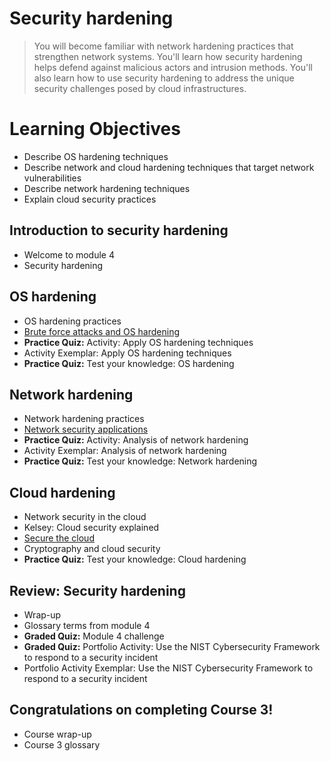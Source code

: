 # Security hardening
> You will become familiar with network hardening practices that strengthen network systems. You'll learn how security hardening helps defend against malicious actors and intrusion methods. You'll also learn how to use security hardening to address the unique security challenges posed by cloud infrastructures.
# Learning Objectives
- Describe OS hardening techniques
- Describe network and cloud hardening techniques that target network vulnerabilities
- Describe network hardening techniques
- Explain cloud security practices
## Introduction to security hardening
- Welcome to module 4
- Security hardening
## OS hardening
- OS hardening practices
- [Brute force attacks and OS hardening](https://github.com/KailaniBailey/Google-Cybersecurity-Professional-Certificate/tree/main/Course%203:%20Connect%20and%20Protect:%20Networks%20and%20Network%20Security/Week%204:%20Security%20hardening/Brute%20force%20attacks%20and%20OS%20hardening)
- **Practice Quiz:** Activity: Apply OS hardening techniques
- Activity Exemplar: Apply OS hardening techniques
- **Practice Quiz:** Test your knowledge: OS hardening
## Network hardening
- Network hardening practices
- [Network security applications](https://github.com/KailaniBailey/Google-Cybersecurity-Professional-Certificate/tree/main/Course%203:%20Connect%20and%20Protect:%20Networks%20and%20Network%20Security/Week%204:%20Security%20hardening/Network%20security%20applications)
- **Practice Quiz:** Activity: Analysis of network hardening
- Activity Exemplar: Analysis of network hardening
- **Practice Quiz:** Test your knowledge: Network hardening
## Cloud hardening
- Network security in the cloud
- Kelsey: Cloud security explained
- [Secure the cloud](https://github.com/KailaniBailey/Google-Cybersecurity-Professional-Certificate/tree/main/Course%203:%20Connect%20and%20Protect:%20Networks%20and%20Network%20Security/Week%204:%20Security%20hardening/Secure%20the%20cloud)
- Cryptography and cloud security
- **Practice Quiz:** Test your knowledge: Cloud hardening
## Review: Security hardening
- Wrap-up
- Glossary terms from module 4
- **Graded Quiz:** Module 4 challenge
- **Graded Quiz:** Portfolio Activity: Use the NIST Cybersecurity Framework to respond to a security incident
- Portfolio Activity Exemplar: Use the NIST Cybersecurity Framework to respond to a security incident
## Congratulations on completing Course 3!
- Course wrap-up
- Course 3 glossary
